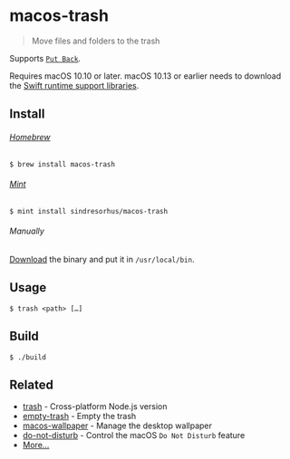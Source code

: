 # macos-trash

> Move files and folders to the trash

Supports [`Put Back`](http://mac-fusion.com/trash-tip-how-to-put-files-back-to-their-original-location/).

Requires macOS 10.10 or later. macOS 10.13 or earlier needs to download the [Swift runtime support libraries](https://support.apple.com/kb/DL1998).

## Install

###### [Homebrew](https://brew.sh)

```
$ brew install macos-trash
```

###### [Mint](https://github.com/yonaskolb/Mint)

```
$ mint install sindresorhus/macos-trash
```

###### Manually

[Download](https://github.com/sindresorhus/macos-trash/releases/latest) the binary and put it in `/usr/local/bin`.

## Usage

```
$ trash <path> […]
```

## Build

```
$ ./build
```

## Related

- [trash](https://github.com/sindresorhus/trash) - Cross-platform Node.js version
- [empty-trash](https://github.com/sindresorhus/empty-trash) - Empty the trash
- [macos-wallpaper](https://github.com/sindresorhus/macos-wallpaper) - Manage the desktop wallpaper
- [do-not-disturb](https://github.com/sindresorhus/do-not-disturb) - Control the macOS `Do Not Disturb` feature
- [More…](https://github.com/search?q=user%3Asindresorhus+language%3Aswift)
